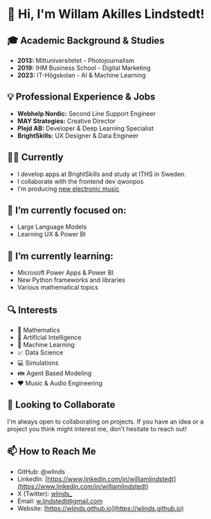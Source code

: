 # 👋 Hi, I'm Willam Akilles Lindstedt!

## 🎓 Academic Background & Studies
- **2013:** Mittuniversitetet - Photojournalism 
- **2019:** IHM Business School - Digital Marketing
- **2023:** IT-Högskolan - AI & Machine Learning

## 💡 Professional Experience & Jobs
- **Webhelp Nordic:** Second Line Support Engineer
- **MAY Strategies:** Creative Director
- **Plejd AB:** Developer & Deep Learning Specialist
- **BrightSkills:** UX Designer & Data Engineer

## 🤾‍♂️ Currently
- I develop apps at BrightSkills and study at ITHS in Sweden.
- I collaborate with the frontend dev qwonpos
- I'm producing [new electronic music](https://soundcloud.com/lindstedt)

## 🔭 I’m currently focused on:
- Large Language Models
- Learning UX & Power BI
  
## 🌱 I’m currently learning:
- Microsoft Power Apps & Power BI
- New Python frameworks and libraries
- Various mathematical topics

## 🔍 Interests
- 🧮 Mathematics
- 🤖 Artificial Intelligence
- :nut_and_bolt: Machine Learning
- :chart_with_upwards_trend: Data Science
- :computer: Simulations
- :family: Agent Based Modeling
- :heart: Music & Audio Engineering

## 💬 Looking to Collaborate
I'm always open to collaborating on projects. If you have an idea or a project you think might interest me, don't hesitate to reach out!


## 📫 How to Reach Me
- GitHub: @wlinds
- LinkedIn: [https://www.linkedin.com/in/williamlindstedt](https://www.linkedin.com/in/williamlindstedt)
- X (Twitter): [wlinds_](https://twitter.com/wlinds_)
- Email: [w.lindstedt@gmail.com](mailto:w.lindstedt@gmail.com)
- Website: [https://wlinds.github.io](https://wlinds.github.io)
